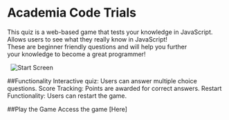 # Academia Code Trials
This quiz is a web-based game that tests your knowledge in JavaScript.<br>
Allows users to see what they really know in JavaScript!<br>
These are beginner friendly questions and will help you further<br>
your knowledge to become a great programmer!

&nbsp;
![Start Screen](startscreen-quiz.png)
&nbsp;

##Functionality
Interactive quiz: Users can answer multiple choice questions.
Score Tracking: Points are awarded for correct answers.
Restart Functionality: Users can restart the game.
&nbsp;

##Play the Game
Access the game [Here]
